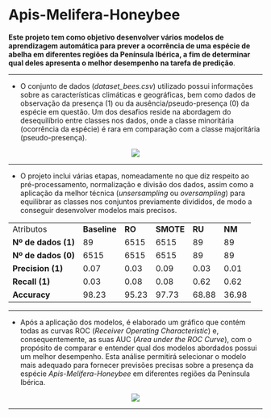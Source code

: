# Apis-Melifera-Honeybee

**Este projeto tem como objetivo desenvolver vários modelos de aprendizagem automática para prever a ocorrência de uma espécie de abelha em diferentes regiões da Península Ibérica, a fim de determinar qual deles apresenta o melhor desempenho na tarefa de predição**.

<hr>

- O conjunto de dados (_dataset_bees.csv_) utilizado possui informações sobre as características climáticas e geográficas, bem como dados de observação da presença (1) ou da ausência/pseudo-presença (0) da espécie em questão. Um dos desafios reside na abordagem do desequilíbrio entre classes nos dados, onde a classe minoritária (ocorrência da espécie) é rara em comparação com a classe majoritária (pseudo-presença).

<p align="center">
  <img src="https://github.com/AfonsoPaula/Apis-Melifera-Honeybee/assets/67978137/36c8c24e-ac2a-4aa6-b78b-c46710289372">
</p>

<hr>

- O projeto inclui várias etapas, nomeadamente no que diz respeito ao pré-processamento, normalização e divisão dos dados, assim como a aplicação da melhor técnica (_unsersampling_ ou _oversampling_) para equilibrar as classes nos conjuntos previamente divididos, de modo a conseguir desenvolver modelos mais precisos.

<table align="center">
    <tr>
        <td>Atributos</td>
        <td><strong>Baseline</strong></td>
        <td><strong>RO</strong></td>
        <td><strong>SMOTE</strong></td>
        <td><strong>RU</strong></td>
        <td><strong>NM</strong></td>
    </tr>
    <tr>
        <td><strong>Nº de dados (1)</strong></td>
        <td>89</td>
        <td>6515</td>
        <td>6515</td>
        <td>89</td>
        <td>89</td>
    </tr>
    <tr>
        <td><strong>Nº de dados (0)</strong></td>
        <td>6515</td>
        <td>6515</td>
        <td>6515</td>
        <td>89</td>
        <td>89</td>
    </tr>
    <tr>
        <td><strong>Precision (1)</strong></td>
        <td>0.07</td>
        <td>0.03</td>
        <td>0.09</td>
        <td>0.03</td>
        <td>0.01</td>
    </tr>
    <tr>
        <td><strong>Recall (1)</strong></td>
        <td>0.03</td>
        <td>0.08</td>
        <td>0.08</td>
        <td>0.62</td>
        <td>0.62</td>
    </tr>
    <tr>
        <td><strong>Accuracy</strong></td>
        <td>98.23</td>
        <td>95.23</td>
        <td>97.73</td>
        <td>68.88</td>
        <td>36.98</td>
    </tr>
</table>

<hr>

- Após a aplicação dos modelos, é elaborado um gráfico que contém todas as curvas ROC (_Receiver Operating Characteristic_) e, consequentemente, as suas AUC (_Area under the ROC Curve_), com o propósito de comparar e entender qual dos modelos abordados possui um melhor desempenho. Esta análise permitirá selecionar o modelo mais adequado para fornecer previsões precisas sobre a presença da espécie _Apis-Melifera-Honeybee_ em diferentes regiões da Península Ibérica.

<p align="center">
  <img src="https://github.com/AfonsoPaula/Apis-Melifera-Honeybee/assets/67978137/571e8097-f1ce-4580-a67d-7799f37108ac">
</p>

<hr>
